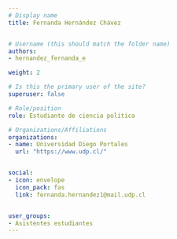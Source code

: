 ```yaml
---
# Display name
title: Fernanda Hernández Chávez


# Username (this should match the folder name)
authors:
- hernandez_fernanda_e

weight: 2 

# Is this the primary user of the site?
superuser: false

# Role/position
role: Estudiante de ciencia política

# Organizations/Affiliations
organizations:
- name: Universidad Diego Portales
  url: "https://www.udp.cl/"


social:
- icon: envelope
  icon_pack: fas
  link: fernanda.hernandez1@mail.udp.cl


user_groups:
- Asistentes estudiantes 
---
```



